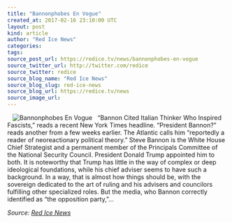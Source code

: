 ```yaml
---
title: "Bannonphobes En Vogue"
created_at: 2017-02-16 23:10:00 UTC
layout: post
kind: article
author: "Red Ice News"
categories: 
tags: 
source_post_url: https://redice.tv/news/bannonphobes-en-vogue
source_twitter_url: http://twitter.com/redice
source_twitter: redice
source_blog_name: "Red Ice News"
source_blog_slug: red-ice-news
source_blog_url: https://redice.tv/news
source_image_url: 
---
```

<img align="left" hspace="12" alt="Bannonphobes En Vogue" src="https://rdice.net/a/c/n/17/02162356-vogue-e14.9cd7b47f.jpg"> “Bannon Cited Italian Thinker Who Inspired Fascists,” reads a recent New York Times headline. “President Bannon?” reads another from a few weeks earlier. The Atlantic calls him “reportedly a reader of neoreactionary political theory.” Steve Bannon is the White House Chief Strategist and a permanent member of the Principals Committee of the National Security Council. President Donald Trump appointed him to both. It is noteworthy that Trump has little in the way of complex or deep ideological foundations, while his chief adviser seems to have such a background. In a way, that is almost how things should be, with the sovereign dedicated to the art of ruling and his advisers and councilors fulfilling other specialized roles. But the media, who Bannon correctly identified as “the opposition party,”&#8230;<div class="">
    <i>Source: <a href="https://redice.tv/news">Red Ice News</a></i>
</div>
